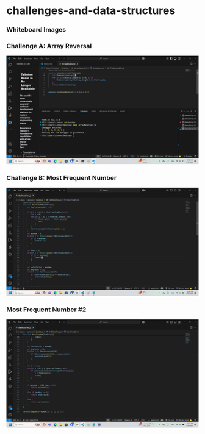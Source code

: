 # challenges-and-data-structures
### Whiteboard Images

### Challenge A: Array Reversal  
![Array Reversal Whiteboard](https://github.com/ThekraQaqish/challenges-and-data-structures/blob/main/whiteboard-challenges/ReversalArray.png)

### Challenge B: Most Frequent Number  
![Most Frequent Number Whiteboard](https://github.com/ThekraQaqish/challenges-and-data-structures/blob/main/whiteboard-challenges/TheMostFreq.png)
### Most Frequent Number #2
![Most Frequent Number #2 Whiteboard](https://github.com/ThekraQaqish/challenges-and-data-structures/blob/main/whiteboard-challenges/TheMostFreq%232.png)

